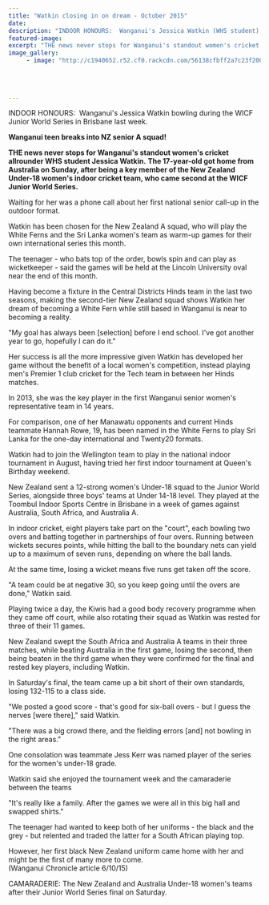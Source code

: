 ```yaml
---
title: "Watkin closing in on dream - October 2015"
date: 
description: "INDOOR HONOURS:  Wanganui's Jessica Watkin (WHS student) bowling during the WICF Junior World Series in Brisbane last week."
featured-image: 
excerpt: "THE news never stops for Wanganui's standout women's cricket allrounder WHS student Jessica Watkin. The 17-year-old got home from Australia on Sunday, after being a key member of the New Zealand Under-18 women's indoor cricket team, who came second at the WICF Junior World Series."
image_gallery:
	 - image: "http://c1940652.r52.cf0.rackcdn.com/56138cfbff2a7c23f2000009/Jessica-Watkin-U18-NZ-Cricket-team-6.10.15.jpg"
	
	
	
	
---
```


<p>INDOOR HONOURS: &nbsp;Wanganui's Jessica Watkin bowling during the WICF Junior World Series in Brisbane last week.</p>
<p><strong>Wanganui teen breaks into NZ senior A squad!</strong></p>
<p><strong>THE news never stops for Wanganui's standout women's cricket allrounder WHS student Jessica Watkin.</strong> <strong>The 17-year-old got home from Australia on Sunday, after being a key member of the New Zealand Under-18 women's indoor cricket team, who came second at the WICF Junior World Series.</strong></p>
<p>Waiting for her was a phone call about her first national senior call-up in the outdoor format.</p>
<p>Watkin has been chosen for the New Zealand A squad, who will play the White Ferns and the Sri Lanka women's team as warm-up games for their own international series this month.</p>
<p>The teenager - who bats top of the order, bowls spin and can play as wicketkeeper - said the games will be held at the Lincoln University oval near the end of this month.</p>
<p>Having become a fixture in the Central Districts Hinds team in the last two seasons, making the second-tier New Zealand squad shows Watkin her dream of becoming a White Fern while still based in Wanganui is near to becoming a reality.</p>
<p>"My goal has always been [selection] before I end school. I've got another year to go, hopefully I can do it."</p>
<p>Her success is all the more impressive given Watkin has developed her game without the benefit of a local women's competition, instead playing men's Premier 1 club cricket for the Tech team in between her Hinds matches.</p>
<p>In 2013, she was the key player in the first Wanganui senior women's representative team in 14 years.</p>
<p>For comparison, one of her Manawatu opponents and current Hinds teammate Hannah Rowe, 19, has been named in the White Ferns to play Sri Lanka for the one-day international and Twenty20 formats.</p>
<p>Watkin had to join the Wellington team to play in the national indoor tournament in August, having tried her first indoor tournament at Queen's Birthday weekend.</p>
<p>New Zealand sent a 12-strong women's Under-18 squad to the Junior World Series, alongside three boys' teams at Under 14-18 level. They played at the Toombul Indoor Sports Centre in Brisbane in a week of games against Australia, South Africa, and Australia A.</p>
<p>In indoor cricket, eight players take part on the "court", each bowling two overs and batting together in partnerships of four overs. Running between wickets secures points, while hitting the ball to the boundary nets can yield up to a maximum of seven runs, depending on where the ball lands.</p>
<p>At the same time, losing a wicket means five runs get taken off the score.</p>
<p>"A team could be at negative 30, so you keep going until the overs are done," Watkin said.</p>
<p>Playing twice a day, the Kiwis had a good body recovery programme when they came off court, while also rotating their squad as Watkin was rested for three of their 11 games.</p>
<p>New Zealand swept the South Africa and Australia A teams in their three matches, while beating Australia in the first game, losing the second, then being beaten in the third game when they were confirmed for the final and rested key players, including Watkin.</p>
<p>In Saturday's final, the team came up a bit short of their own standards, losing 132-115 to a class side.</p>
<p>"We posted a good score - that's good for six-ball overs - but I guess the nerves [were there]," said Watkin.</p>
<p>"There was a big crowd there, and the fielding errors [and] not bowling in the right areas."</p>
<p>One consolation was teammate Jess Kerr was named player of the series for the women's under-18 grade.</p>
<p>Watkin said she enjoyed the tournament week and the camaraderie between the teams</p>
<p>"It's really like a family. After the games we were all in this big hall and swapped shirts."</p>
<p>The teenager had wanted to keep both of her uniforms - the black and the grey - but relented and traded the latter for a South African playing top.</p>
<p>However, her first black New Zealand uniform came home with her and might be the first of many more to come.<br /><span>(Wanganui Chronicle article 6/10/15)</span>&nbsp;</p>
<p><span>CAMARADERIE: The New Zealand and Australia Under-18 women's teams after their Junior World Series final on Saturday.</span>&nbsp;</p>

